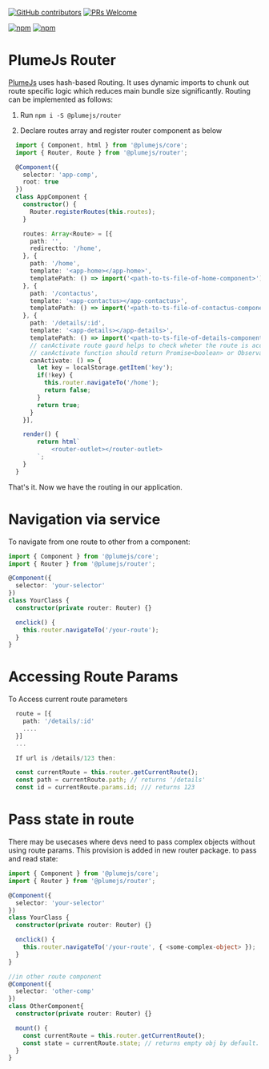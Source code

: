 [![GitHub contributors](https://img.shields.io/github/contributors/kiranmantha/plumejs-router)](https://GitHub.com/KiranMantha/plumejs-router/graphs/contributors/) [![PRs Welcome](https://img.shields.io/badge/PRs-welcome-brightgreen.svg)](https://GitHub.com/KiranMantha/plumejs-router/pulls)

[![npm](https://img.shields.io/npm/dw/@plumejs/router)](https://www.npmjs.com/package/@plumejs/router) [![npm](https://img.shields.io/npm/v/@plumejs/router)](https://www.npmjs.com/package/@plumejs/router)

# PlumeJs Router

[PlumeJs](https://github.com/kiranmantha/plumejs) uses hash-based Routing. It uses dynamic imports to chunk out route specific logic which reduces main bundle size significantly. Routing can be implemented as follows:

1. Run `npm i -S @plumejs/router`

2. Declare routes array and register router component as below

```typescript
  import { Component, html } from '@plumejs/core';
  import { Router, Route } from '@plumejs/router';

  @Component({
    selector: 'app-comp',
    root: true
  })
  class AppComponent {
    constructor() {
      Router.registerRoutes(this.routes);
    }

    routes: Array<Route> = [{
      path: '',
      redirectto: '/home',
    }, {
      path: '/home',
      template: '<app-home></app-home>',
      templatePath: () => import('<path-to-ts-file-of-home-component>')
    }, {
      path: '/contactus',
      template: '<app-contactus></app-contactus>',
      templatePath: () => import('<path-to-ts-file-of-contactus-component>')
    }, {
      path: '/details/:id',
      template: '<app-details></app-details>',
      templatePath: () => import('<path-to-ts-file-of-details-component>'),
      // canActivate route gaurd helps to check wheter the route is accesseble or not.
      // canActivate function should return Promise<boolean> or Observable<boolean> or boolean.
      canActivate: () => {
        let key = localStorage.getItem('key');
        if(!key) {
          this.router.navigateTo('/home');
          return false;
        }
        return true;
      }
    }],

    render() {
        return html`
            <router-outlet></router-outlet>
        `;
    }
  }
```

That's it. Now we have the routing in our application.

# Navigation via service

To navigate from one route to other from a component:

```typescript
import { Component } from '@plumejs/core';
import { Router } from '@plumejs/router';

@Component({
  selector: 'your-selector'
})
class YourClass {
  constructor(private router: Router) {}

  onclick() {
    this.router.navigateTo('/your-route');
  }
}
```

# Accessing Route Params

To Access current route parameters

```typescript
  route = [{
    path: '/details/:id'
    ....
  }]
  ...

  If url is /details/123 then:

  const currentRoute = this.router.getCurrentRoute();
  const path = currentRoute.path; // returns '/details'
  const id = currentRoute.params.id; /// returns 123
```

# Pass state in route

There may be usecases where devs need to pass complex objects without using route params. This provision is added in new router package. to pass and read state:

```typescript
import { Component } from '@plumejs/core';
import { Router } from '@plumejs/router';

@Component({
  selector: 'your-selector'
})
class YourClass {
  constructor(private router: Router) {}

  onclick() {
    this.router.navigateTo('/your-route', { <some-complex-object> });
  }
}

//in other route component
@Component({
  selector: 'other-comp'
})
class OtherComponent{
  constructor(private router: Router) {}

  mount() {
    const currentRoute = this.router.getCurrentRoute();
    const state = currentRoute.state; // returns empty obj by default.
  }
}
```

